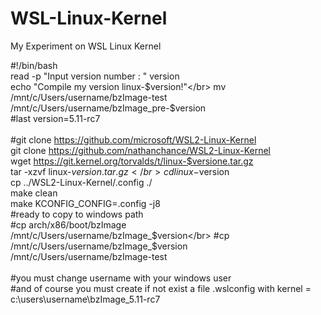 # WSL-Linux-Kernel
My Experiment on WSL Linux Kernel

#!/bin/bash</br>
read -p "Input version number :  " version</br>
echo "Compile my version linux-$version!"</br>
mv /mnt/c/Users/username/bzImage-test /mnt/c/Users/username/bzImage_pre-$version</br>
#last version=5.11-rc7</br>
</br>
#git clone https://github.com/microsoft/WSL2-Linux-Kernel</br>
git clone https://github.com/nathanchance/WSL2-Linux-Kernel</br>
wget https://git.kernel.org/torvalds/t/linux-$versione.tar.gz</br>
tar -xzvf linux-$version.tar.gz</br>
cd linux-$version</br>
cp ../WSL2-Linux-Kernel/.config ./</br>
make clean</br>
make KCONFIG_CONFIG=.config -j8</br>
#ready to copy to windows path</br>
#cp arch/x86/boot/bzImage /mnt/c/Users/username/bzImage_$version</br>
#cp /mnt/c/Users/username/bzImage_$version /mnt/c/Users/username/bzImage-test</br>
</br>
#you must change username with your windows user</br>
#and of course you must create if not exist a file .wslconfig with kernel = c:\\users\\username\\bzImage_5.11-rc7</br>
